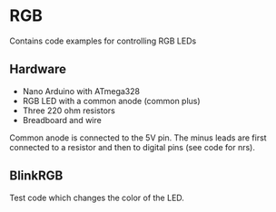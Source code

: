 RGB
=======
Contains code examples for controlling RGB LEDs

Hardware
---------
* Nano Arduino with ATmega328
* RGB LED with a common anode (common plus)
* Three 220 ohm resistors
* Breadboard and wire

Common anode is connected to the 5V pin. The minus leads are first connected to a resistor and then to digital pins (see code for nrs).

BlinkRGB
---------
Test code which changes the color of the LED.

